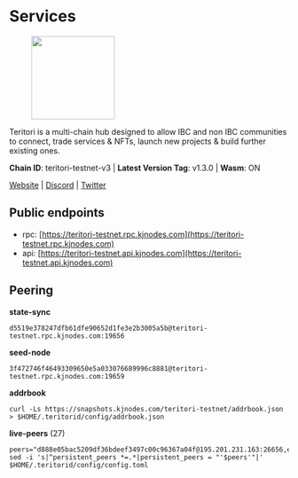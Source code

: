 # Services

<figure><img src="https://raw.githubusercontent.com/kj89/testnet_manuals/main/pingpub/logos/teritori.png" width="150" alt=""><figcaption></figcaption></figure>

Teritori is a multi-chain hub designed to allow IBC and non IBC communities  to connect, trade services & NFTs, launch new projects & build further existing ones.

**Chain ID**: teritori-testnet-v3 | **Latest Version Tag**: v1.3.0 | **Wasm**: ON

[Website](https://teritori.com) | [Discord](https://discord.gg/teritori) | [Twitter](https://twitter.com/TeritoriNetwork)


## Public endpoints

* rpc: [https://teritori-testnet.rpc.kjnodes.com](https://teritori-testnet.rpc.kjnodes.com)
* api: [https://teritori-testnet.api.kjnodes.com](https://teritori-testnet.api.kjnodes.com)

## Peering

**state-sync**

```
d5519e378247dfb61dfe90652d1fe3e2b3005a5b@teritori-testnet.rpc.kjnodes.com:19656
```

**seed-node**

```
3f472746f46493309650e5a033076689996c8881@teritori-testnet.rpc.kjnodes.com:19659
```

**addrbook**
```
curl -Ls https://snapshots.kjnodes.com/teritori-testnet/addrbook.json > $HOME/.teritorid/config/addrbook.json
```

**live-peers** (27)
```
peers="d888e05bac5209df36bdeef3497c00c96367a04f@195.201.231.163:26656,e1c50c477202e2f37643d044a6cde3c913f42230@65.108.71.92:54256,3614bc766d73bebf6b73737b6690af60e7f0683e@65.108.206.118:46656,bf100c1b6b44a6e96ab5691f3023cec3c27747fd@144.126.142.78:46656,c89ecc57dc30addb7e9032684916725c25b2a6c5@162.55.103.44:26656,6a94690aa76f7ffbfa1ee93c50dddfb571f159b6@5.189.130.43:19656,d5519e378247dfb61dfe90652d1fe3e2b3005a5b@65.109.68.190:19656,0d19829b0dd1fc324cfde1f7bc15860c896b7ac1@65.108.121.240:27656,ac94097daec8a32d4ed3f074f26f214cedfbb541@85.173.112.154:26656,69012ce642095e15f588ddb154327633bb2ecb9c@65.109.39.223:26656,ccc59b8a55f9c6e7a24bd693e2796f781ea3a670@65.108.227.133:27656,e1b331c1f3cba509960c65d6c6bc9b49532bcbaa@65.109.85.170:27656,ec0c58dbfe67a12ea16951134e29a6566ac05add@185.217.125.98:26656,0e51ebd10636b48b69625677a5154b839ff3f557@65.108.43.116:56107,b33ebb4672f929dddde1365c9678a39abfd881fb@54.202.144.51:26656,3c2e89cd8498b369ada6456f07f7519a41b4c543@185.100.232.77:21096,d590ca2f08c6793516c4923c0a62075c57f64b59@135.181.206.223:26656,7c6deaf1249610bf058f8f2127e0aa6241faa837@65.108.238.217:11054,15dd94f68c450da2c3b7c60b6364e3dce6f0cbf2@185.193.66.68:26641,e78cee0e46927e483212e0313a35da6cc9151ed5@65.109.28.219:15956,5ae1012f9b0f4672d8152de903d115dd2f1a3ee3@65.21.170.3:27656,31413c99357d0cfc48a46767ade171db2ea0205e@135.181.138.160:46656,53f69cd52a4b633179b9e762cf8d51f6696a27f6@51.159.141.148:26656,a97eb7a4f3d857f1ff82265d2905fc0762a6bfd4@135.125.5.31:54256,c56b132be41b247c9f8fa1f2addaca57f9946e29@75.119.159.159:44656,3b539b6cff93fb3631d0a600a56ade3c6ca6bea3@51.79.28.170:26656,625b814af9f535b91a92727138838fde0174faff@65.108.124.172:27656"
sed -i 's|^persistent_peers *=.*|persistent_peers = "'$peers'"|' $HOME/.teritorid/config/config.toml
```
